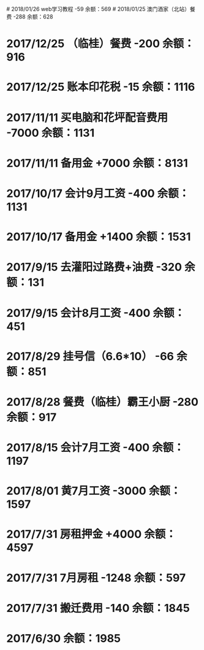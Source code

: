 # 2018/01/26 web学习教程 -59 余额：569
# 2018/01/25 澳门酒家（北站）餐费 -288 余额：628
# 2017/12/25 （临桂）餐费 -200 余额：916
# 2017/12/25 账本印花税 -15 余额：1116
# 2017/11/11 买电脑和花坪配音费用 -7000 余额：1131
# 2017/11/11 备用金 +7000 余额：8131
# 2017/10/17 会计9月工资 -400 余额：1131
# 2017/10/17 备用金 +1400 余额：1531
# 2017/9/15 去灌阳过路费+油费 -320 余额：131
# 2017/9/15 会计8月工资 -400 余额：451
# 2017/8/29 挂号信（6.6*10） -66 余额：851
# 2017/8/28 餐费（临桂）霸王小厨 -280 余额：917
# 2017/8/15 会计7月工资 -400 余额：1197
# 2017/8/01 黄7月工资 -3000 余额：1597
# 2017/7/31 房租押金 +4000 余额：4597
# 2017/7/31 7月房租 -1248 余额：597
# 2017/7/31 搬迁费用 -140 余额：1845
# 2017/6/30 余额：1985

